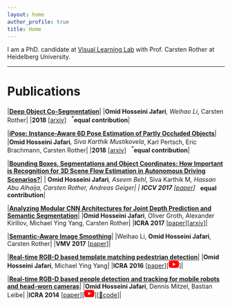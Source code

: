 ```yaml
---
layout: home
author_profile: true
title: Home
---
```


I am a PhD. candidate at <a href="https://hci.iwr.uni-heidelberg.de/vislearn/" target="_blank">Visual Learning Lab</a> with Prof. Carsten Rother at Heidelberg University.

<hr/>

<h1>Publications</h1>

|[**Deep Object Co-Segmentation**](https://arxiv.org/abs/1804.06423)|
|**Omid Hosseini Jafari**<sup>*</sup>, Weihao Li<sup>*</sup>, Carsten Rother|
|**2018** [[arxiv](https://arxiv.org/abs/1804.06423)] &nbsp; <sup>*</sup>**equal contribution**|

|[**iPose: Instance-Aware 6D Pose Estimation of Partly Occluded Objects**](https://arxiv.org/abs/1712.01924)|
|**Omid Hosseini Jafari**<sup>*</sup>, Siva Karthik Mustikovela<sup>*</sup>, Karl Pertsch, Eric Brachmann, Carsten Rother|
|**2018** [[arxiv](https://arxiv.org/abs/1712.01924)] &nbsp; <sup>*</sup>**equal contribution**|

|[**Bounding Boxes, Segmentations and Object Coordinates: How Important is Recognition for 3D Scene Flow Estimation in Autonomous Driving Scenarios?**](/publications/pdf/ICCV17.pdf)|
| **Omid Hosseini Jafari**<sup>*</sup>, Aseem Behl<sup>*</sup>, Siva Karthik M<sup>*</sup>, Hassan Abu Alhaija, Carsten Rother, Andreas Geiger|
| **ICCV 2017** [[paper](/publications/pdf/ICCV17.pdf)] &nbsp; <sup>*</sup>**equal contribution**|

|[**Analyzing Modular CNN Architectures for Joint Depth Prediction and Semantic Segmentation**](/publications/pdf/jafari_etal_ICRA17.pdf)|
|**Omid Hosseini Jafari**, Oliver Groth, Alexander Kirillov, Michael Ying Yang, Carsten Rother|
|**ICRA 2017** [[paper](/publications/pdf/jafari_etal_ICRA17.pdf)][[arxiv](https://arxiv.org/abs/1702.08009)]|

|[**Semantic-Aware Image Smoothing**](https://hci.iwr.uni-heidelberg.de/vislearn/wp-content/uploads/2014/08/paper1024_CRC.pdf)|
|Weihao Li, **Omid Hosseini Jafari**, Carsten Rother|
|**VMV 2017** [[paper](https://hci.iwr.uni-heidelberg.de/vislearn/wp-content/uploads/2014/08/paper1024_CRC.pdf)]|

|[**Real-time RGB-D based template matching pedestrian detection**](/publications/pdf/jafari_etal_ICRA16.pdf)|
|**Omid Hosseini Jafari**, Michael Ying Yang|
|**ICRA 2016** [[paper](/publications/pdf/jafari_etal_ICRA16.pdf)][[![youtube](/assets/youtube.png)](https://youtu.be/2RKjaX6xu4o)]|

|[**Real-time RGB-D based people detection and tracking for mobile robots and head-worn cameras**](/publications/pdf/jafari_etal_ICRA14.pdf)|
|**Omid Hosseini Jafari**, Dennis Mitzel, Bastian Leibe|
|**ICRA 2014** [[paper](/publications/pdf/jafari_etal_ICRA14.pdf)][[![youtube](/assets/youtube.png)](https://youtu.be/rl0CACWCgTU)][[:link:code](https://www.vision.rwth-aachen.de/software/rgb-d-people-tracking)]|
